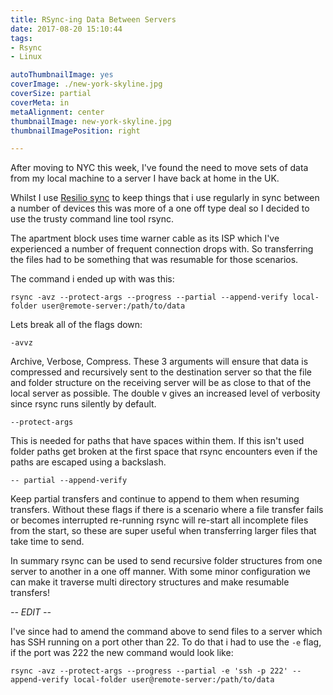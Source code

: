 ```yaml
---
title: RSync-ing Data Between Servers
date: 2017-08-20 15:10:44
tags:
- Rsync
- Linux

autoThumbnailImage: yes
coverImage: ./new-york-skyline.jpg
coverSize: partial
coverMeta: in
metaAlignment: center
thumbnailImage: new-york-skyline.jpg
thumbnailImagePosition: right

---
```

After moving to NYC this week, I've found the need to move sets of data from my local machine to a server I have back at home in the UK.

Whilst I use [Resilio sync](https://www.resilio.com/) to keep things that i use regularly in sync between a number of devices this was more of a one off type deal so I decided to use the trusty command line tool rsync.
<!-- more -->

The apartment block uses time warner cable as its ISP which I've experienced a number of frequent connection drops with. So transferring the files had to be something that was resumable for those scenarios.

The command i ended up with was this:

```
rsync -avz --protect-args --progress --partial --append-verify local-folder user@remote-server:/path/to/data
```

Lets break all of the flags down:

```
-avvz
```

Archive, Verbose, Compress. These 3 arguments will ensure that data is compressed and recursively sent to the destination server so that the file and folder structure on the receiving server will be as close to that of the local server as possible. The double v gives an increased level of verbosity since rsync runs silently by default.

```
--protect-args
```
This is needed for paths that have spaces within them. If this isn't used folder paths get broken at the first space that rsync encounters even if the paths are escaped using a backslash.

```
-- partial --append-verify
```
Keep partial transfers and continue to append to them when resuming transfers. Without these flags if there is a scenario where a file transfer fails or becomes interrupted re-running rsync will re-start all incomplete files from the start, so these are super useful when transferring larger files that take time to send.

In summary rsync can be used to send recursive folder structures from one server to another in a one off manner. With some minor configuration we can make it traverse multi directory structures and make resumable transfers!

*-- EDIT --*

I've since had to amend the command above to send files to a server which has SSH running on a port other than 22. To do that i had to use the `-e` flag, if the port was 222 the new command would look like:

```
rsync -avz --protect-args --progress --partial -e 'ssh -p 222' --append-verify local-folder user@remote-server:/path/to/data
```


